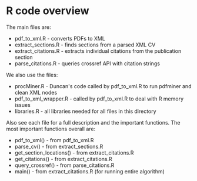 # R code overview

The main files are:

* pdf_to_xml.R - converts PDFs to XML
* extract_sections.R - finds sections from a parsed XML CV
* extract_citations.R - extracts individual citations from the publication section
* parse_citations.R - queries crossref API with citation strings

We also use the files:

* procMiner.R - Duncan's code called by pdf_to_xml.R to run pdfminer and clean XML nodes
* pdf_to_xml_wrapper.R - called by pdf_to_xml.R to deal with R memory issues
* libraries.R - all libraries needed for all files in this directory

Also see each file for a full description and the important functions. The most important functions overall are:

* pdf_to_xml() - from pdf_to_xml.R
* parse_cv() - from extract_sections.R
* get_section_locations() - from extract_citations.R
* get_citations() - from extract_citations.R
* query_crossref() - from parse_citations.R
* main() - from extract_citations.R (for running entire algorithm)


